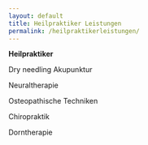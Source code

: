 ```yaml
---
layout: default
title: Heilpraktiker Leistungen
permalink: /heilpraktikerleistungen/
---
```


**Heilpraktiker&nbsp;**

Dry needling Akupunktur

Neuraltherapie

Osteopathische Techniken

Chiropraktik

Dorntherapie